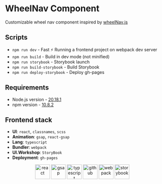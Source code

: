 # WheelNav Component

Customizable wheel nav component inspired by [wheelNav.js](https://wheelnavjs.softwaretailoring.net/)

## Scripts

- `npm run dev` - Fast ⚡ Running a frontend project on webpack dev server 
- `npm run build` - Build in dev mode (not minified)
- `npm run storybook` - Storybook launch
- `npm run build-storybook` - Build Storybook
- `npm run deploy-storybook` - Deploy gh-pages

## Requirements

- Node.js version - [20.18.1](https://nodejs.org/en/blog/release/v20.18.1) 
- npm version  - [10.8.2](https://www.npmjs.com/package/npm/v/10.8.2)

## Frontend stack

- **UI**: `react`, `classnames`, `scss`
- **Animation**: `gsap`, `react-gsap`
- **Lang**: `typescript`
- **Bundler**: `webpack`
- **UI.Workshop**: `StoryBook`
- **Deployment**: `gh-pages`

<div align="center">

[<img title="react" alt="react" height=48 src="https://cdn.auth0.com/blog/react-js/react.png"/>](https://react.dev/)
[<img title="gsap" alt="gsap" height=48 src="https://avatars.githubusercontent.com/u/2386673?s=48&v=4"/>](https://gsap.com/)
[<img title="typescript" alt="typescript" height=48 src="https://raw.githubusercontent.com/remojansen/logo.ts/master/ts.png"/>](https://www.typescriptlang.org/)
[<img title="github" alt="github" height=48 src="https://encrypted-tbn0.gstatic.com/images?q=tbn:ANd9GcR1abSIV2nbWT1e-fpcPRsXkZDbZbm0ceSODR0GAts&s=10"/>](https://github.com/)
[<img title="webpack" alt="webpack" height=48 src="https://avatars.githubusercontent.com/u/2105791?s=48&v=4"/>](https://webpack.js.org/)
[<img title="storybook" alt="storybook" height=48 src="https://avatars.githubusercontent.com/u/22632046?s=48&v=4"/>](https://storybook.js.org/)